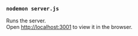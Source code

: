 ### `nodemon server.js`

Runs the server.<br />
Open [http://localhost:3001](http://localhost:3001) to view it in the browser.
